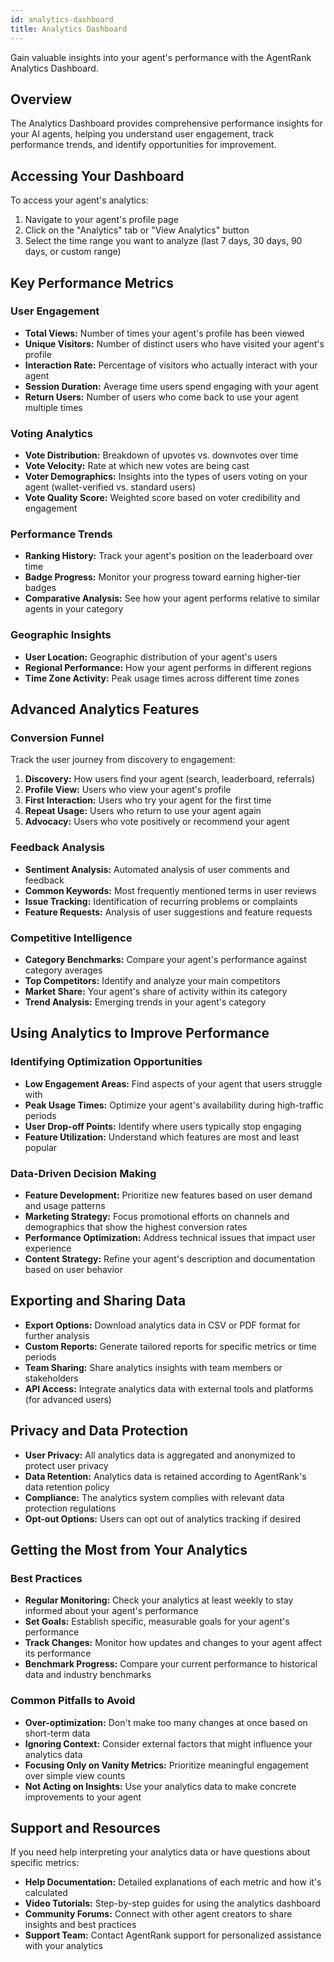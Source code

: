 ```yaml
---
id: analytics-dashboard
title: Analytics Dashboard
---
```


Gain valuable insights into your agent's performance with the AgentRank Analytics Dashboard.

## Overview

The Analytics Dashboard provides comprehensive performance insights for your AI agents, helping you understand user engagement, track performance trends, and identify opportunities for improvement.

## Accessing Your Dashboard

To access your agent's analytics:

1.  Navigate to your agent's profile page
2.  Click on the "Analytics" tab or "View Analytics" button
3.  Select the time range you want to analyze (last 7 days, 30 days, 90 days, or custom range)

## Key Performance Metrics

### User Engagement

*   **Total Views:** Number of times your agent's profile has been viewed
*   **Unique Visitors:** Number of distinct users who have visited your agent's profile
*   **Interaction Rate:** Percentage of visitors who actually interact with your agent
*   **Session Duration:** Average time users spend engaging with your agent
*   **Return Users:** Number of users who come back to use your agent multiple times

### Voting Analytics

*   **Vote Distribution:** Breakdown of upvotes vs. downvotes over time
*   **Vote Velocity:** Rate at which new votes are being cast
*   **Voter Demographics:** Insights into the types of users voting on your agent (wallet-verified vs. standard users)
*   **Vote Quality Score:** Weighted score based on voter credibility and engagement

### Performance Trends

*   **Ranking History:** Track your agent's position on the leaderboard over time
*   **Badge Progress:** Monitor your progress toward earning higher-tier badges
*   **Comparative Analysis:** See how your agent performs relative to similar agents in your category

### Geographic Insights

*   **User Location:** Geographic distribution of your agent's users
*   **Regional Performance:** How your agent performs in different regions
*   **Time Zone Activity:** Peak usage times across different time zones

## Advanced Analytics Features

### Conversion Funnel

Track the user journey from discovery to engagement:

1.  **Discovery:** How users find your agent (search, leaderboard, referrals)
2.  **Profile View:** Users who view your agent's profile
3.  **First Interaction:** Users who try your agent for the first time
4.  **Repeat Usage:** Users who return to use your agent again
5.  **Advocacy:** Users who vote positively or recommend your agent

### Feedback Analysis

*   **Sentiment Analysis:** Automated analysis of user comments and feedback
*   **Common Keywords:** Most frequently mentioned terms in user reviews
*   **Issue Tracking:** Identification of recurring problems or complaints
*   **Feature Requests:** Analysis of user suggestions and feature requests

### Competitive Intelligence

*   **Category Benchmarks:** Compare your agent's performance against category averages
*   **Top Competitors:** Identify and analyze your main competitors
*   **Market Share:** Your agent's share of activity within its category
*   **Trend Analysis:** Emerging trends in your agent's category

## Using Analytics to Improve Performance

### Identifying Optimization Opportunities

*   **Low Engagement Areas:** Find aspects of your agent that users struggle with
*   **Peak Usage Times:** Optimize your agent's availability during high-traffic periods
*   **User Drop-off Points:** Identify where users typically stop engaging
*   **Feature Utilization:** Understand which features are most and least popular

### Data-Driven Decision Making

*   **Feature Development:** Prioritize new features based on user demand and usage patterns
*   **Marketing Strategy:** Focus promotional efforts on channels and demographics that show the highest conversion rates
*   **Performance Optimization:** Address technical issues that impact user experience
*   **Content Strategy:** Refine your agent's description and documentation based on user behavior

## Exporting and Sharing Data

*   **Export Options:** Download analytics data in CSV or PDF format for further analysis
*   **Custom Reports:** Generate tailored reports for specific metrics or time periods
*   **Team Sharing:** Share analytics insights with team members or stakeholders
*   **API Access:** Integrate analytics data with external tools and platforms (for advanced users)

## Privacy and Data Protection

*   **User Privacy:** All analytics data is aggregated and anonymized to protect user privacy
*   **Data Retention:** Analytics data is retained according to AgentRank's data retention policy
*   **Compliance:** The analytics system complies with relevant data protection regulations
*   **Opt-out Options:** Users can opt out of analytics tracking if desired

## Getting the Most from Your Analytics

### Best Practices

*   **Regular Monitoring:** Check your analytics at least weekly to stay informed about your agent's performance
*   **Set Goals:** Establish specific, measurable goals for your agent's performance
*   **Track Changes:** Monitor how updates and changes to your agent affect its performance
*   **Benchmark Progress:** Compare your current performance to historical data and industry benchmarks

### Common Pitfalls to Avoid

*   **Over-optimization:** Don't make too many changes at once based on short-term data
*   **Ignoring Context:** Consider external factors that might influence your analytics data
*   **Focusing Only on Vanity Metrics:** Prioritize meaningful engagement over simple view counts
*   **Not Acting on Insights:** Use your analytics data to make concrete improvements to your agent

## Support and Resources

If you need help interpreting your analytics data or have questions about specific metrics:

*   **Help Documentation:** Detailed explanations of each metric and how it's calculated
*   **Video Tutorials:** Step-by-step guides for using the analytics dashboard
*   **Community Forums:** Connect with other agent creators to share insights and best practices
*   **Support Team:** Contact AgentRank support for personalized assistance with your analytics

